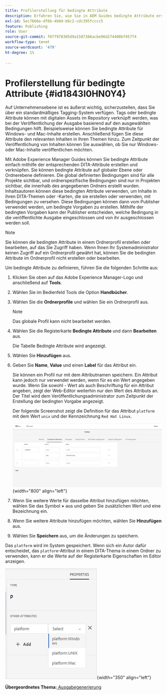 ```yaml
---
title: Profilerstellung für bedingte Attribute
description: Erfahren Sie, wie Sie in AEM Guides bedingte Attribute erstellen. Verwenden Sie bedingte Attribute im Ordner und in globalen Profilen, um Ihre Inhalte mit Bedingungen zu versehen.
exl-id: 5ec7666e-df6b-4b0d-b6c2-cdc395fcccc5
feature: Publishing
role: User
source-git-commit: f6ff978305d9a1587366acbe96d274408bf457f4
workflow-type: tm+mt
source-wordcount: '479'
ht-degree: 1%

---
```


# Profilerstellung für bedingte Attribute {#id1843I0HN0Y4}

Auf Unternehmensebene ist es äußerst wichtig, sicherzustellen, dass Sie über ein standardmäßiges Tagging-System verfügen. Tags oder bedingte Attribute können mit digitalen Assets im Repository verknüpft werden, was bei der Veröffentlichung der Ausgabe basierend auf den ausgewählten Bedingungen hilft. Beispielsweise können Sie bedingte Attribute für Windows- und Mac-Inhalte erstellen. Anschließend fügen Sie diese Attribute den relevanten Inhalten in Ihren Themen hinzu. Zum Zeitpunkt der Veröffentlichung von Inhalten können Sie auswählen, ob Sie nur Windows- oder Mac-Inhalte veröffentlichen möchten.

Mit Adobe Experience Manager Guides können Sie bedingte Attribute einfach mithilfe der entsprechenden DITA-Attribute erstellen und verknüpfen. Sie können bedingte Attribute auf globaler Ebene oder Ordnerebene definieren. Die global definierten Bedingungen sind für alle Projekte sichtbar, und ordnerspezifische Bedingungen sind nur in Projekten sichtbar, die innerhalb des angegebenen Ordners erstellt wurden. Inhaltsautoren können diese bedingten Attribute verwenden, um Inhalte in ihren DITA-Themen oder -Karten, die sie erstellen oder verwenden, mit Bedingungen zu versehen. Diese Bedingungen können dann vom Publisher verwendet werden, um bedingte Vorgaben zu erstellen. Mithilfe der bedingten Vorgaben kann der Publisher entscheiden, welche Bedingung in die veröffentlichte Ausgabe eingeschlossen und von ihr ausgeschlossen werden soll.

>[!NOTE]
>
> Sie können die bedingten Attribute in einem Ordnerprofil erstellen oder bearbeiten, auf das Sie Zugriff haben. Wenn Ihnen Ihr Systemadministrator keinen Zugriff auf ein Ordnerprofil gewährt hat, können Sie die bedingten Attribute im Ordnerprofil nicht erstellen oder bearbeiten.

Um bedingte Attribute zu definieren, führen Sie die folgenden Schritte aus:

1. Klicken Sie oben auf das Adobe Experience Manager-Logo und anschließend auf **Tools**.

1. Wählen Sie im Bedienfeld Tools die Option **Handbücher**.

1. Wählen Sie die **Ordnerprofile** und wählen Sie ein Ordnerprofil aus.

   >[!NOTE]
   >
   > Das globale Profil kann nicht bearbeitet werden.

1. Wählen Sie die Registerkarte **Bedingte Attribute** und dann **Bearbeiten** aus.

   Die Tabelle Bedingte Attribute wird angezeigt.

1. Wählen Sie **Hinzufügen** aus.

1. Geben Sie **Name**, **Value** und einen **Label** für das Attribut ein.

   Sie können ein Profil nur mit dem Attributnamen speichern. Ein Attribut kann jedoch nur verwendet werden, wenn für es ein Wert angegeben wurde. Wenn Sie sowohl - Wert als auch Beschriftung für ein Attribut angeben, zeigt der Web-Editor weiterhin nur den Wert des Attributs an. Der Titel wird dem Veröffentlichungsadministrator zum Zeitpunkt der Erstellung der bedingten Vorgabe angezeigt.

   Der folgende Screenshot zeigt die Definition für das Attribut `platform` mit dem Wert `unix` und der Kennzeichnung `Red Hat Linux`.

   ![](images/add-profile-new.png){width="800" align="left"}

1. Wenn Sie weitere Werte für dasselbe Attribut hinzufügen möchten, wählen Sie das Symbol **+** aus und geben Sie zusätzlichen Wert und eine Bezeichnung ein.

1. Wenn Sie weitere Attribute hinzufügen möchten, wählen Sie **Hinzufügen** aus.

1. Wählen Sie **Speichern** aus, um die Änderungen zu speichern.


Das `platform` wird im System gespeichert. Wenn sich ein Autor dafür entscheidet, das `platform`-Attribut in einem DITA-Thema in einem Ordner zu verwenden, kann er die Werte auf der Registerkarte Eigenschaften im Editor anzeigen.

![](images/properties-tab.png){width="350" align="left"}

**Übergeordnetes Thema:**[ Ausgabegenerierung](generate-output.md)
